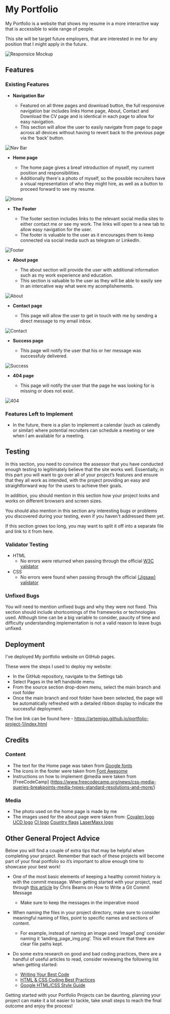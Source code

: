 # My Portfolio

My Portfolio is a website that shows my resume in a more interactive way that is accessible to wide range of people. 

This site will be target future employers, that are interested in me for any position that I might apply in the future.

![Responsice Mockup]()

## Features 

### Existing Features

- __Navigation Bar__

  - Featured on all three pages and download button, the full responsive navigation bar includes links Home page, About, Contact and Download the CV page and is identical in each page to allow for easy navigation.
  - This section will allow the user to easily navigate from page to page across all devices without having to revert back to the previous page via the ‘back’ button. 

![Nav Bar]()

- __Home page__

  - The home page gives a breaf introduction of myself, my current position and responsibilities. 
  - Additionally there's a photo of myself, so the possible recruiters have a visual representation of who they might hire, as well as a button to proceed forward to see my resume.

![Home]()

- __The Footer__ 

  - The footer section includes links to the relevant social media sites to either contact me or see my work. The links will open to a new tab to allow easy navigation for the user. 
  - The footer is valuable to the user as it encourages them to keep connected via social media such as telegram or LinkedIn.

![Footer]()

- __About page__

  - The about section will provide the user with additional information such as my work experience and education.
  - This section is valuable to the user as they will be able to easily see in an intercative way what were my acomplishements.

![About]()

- __Contact page__

  - This page will allow the user to get in touch with me by sending a direct message to my email inbox.  

![Contact]()

- __Success page__

  - This page will notify the user that his or her message was successfuly delivered.  

![Success]()

- __404 page__

  - This page will notify the user that the page he was looking for is missing or does not exist.  

![404]()

### Features Left to Implement

- In the future, there is a plan to implement a calendar (such as calendly or similar) where potential recruiters can schedule a meeting or see when I am available for a meeting.

## Testing 

In this section, you need to convince the assessor that you have conducted enough testing to legitimately believe that the site works well. Essentially, in this part you will want to go over all of your project’s features and ensure that they all work as intended, with the project providing an easy and straightforward way for the users to achieve their goals.

In addition, you should mention in this section how your project looks and works on different browsers and screen sizes.

You should also mention in this section any interesting bugs or problems you discovered during your testing, even if you haven't addressed them yet.

If this section grows too long, you may want to split it off into a separate file and link to it from here.


### Validator Testing 

- HTML
  - No errors were returned when passing through the official [W3C validator]()
- CSS
  - No errors were found when passing through the official [(Jigsaw) validator]()

### Unfixed Bugs

You will need to mention unfixed bugs and why they were not fixed. This section should include shortcomings of the frameworks or technologies used. Although time can be a big variable to consider, paucity of time and difficulty understanding implementation is not a valid reason to leave bugs unfixed. 

## Deployment

I've deployed My portfolio website on GitHub pages.

These were the steps I used to deploy my website: 
  - In the GitHub repository, navigate to the Settings tab 
  - Select Pages in the left handside menu
  - From the source section drop-down menu, select the main branch and root folder
  - Once the main branch and root folder have been selected, the page will be automatically refreshed with a detailed ribbon display to indicate the successful deployment. 

The live link can be found here - https://artemigo.github.io/portfolio-project-1/index.html


## Credits 

### Content 

- The text for the Home page was taken from [Google fonts](https://fonts.google.com/specimen/Kumbh+Sans)
- The icons in the footer were taken from [Font Awesome](https://fontawesome.com/)
- Instructions on how to implement @media were taken from [FreeCodeCamp] (https://www.freecodecamp.org/news/css-media-queries-breakpoints-media-types-standard-resolutions-and-more/)

### Media

- The photo used on the home page is made by me
- The images used for the about page were taken from:
[Covalen logo](https://covalensolutions.com/img/graphics/logo-grey.svg)
[UCD logo](https://www.ucd.ie/professionalacademy/assets/images/design/logo.png)
[CI logo](https://avatars.githubusercontent.com/u/16867170?s=280&v=4)
[Country flags](https://www.worldatlas.com/r/w768/upload/9e/9d/d9/country-flags-green.jpg)
[LaserMaxx logo](https://lazermax.lv/wp-content/uploads/2016/11/lazermax-logo.png)


## Other General Project Advice

Below you will find a couple of extra tips that may be helpful when completing your project. Remember that each of these projects will become part of your final portfolio so it’s important to allow enough time to showcase your best work! 

- One of the most basic elements of keeping a healthy commit history is with the commit message. When getting started with your project, read through [this article](https://chris.beams.io/posts/git-commit/) by Chris Beams on How to Write  a Git Commit Message 
  - Make sure to keep the messages in the imperative mood 

- When naming the files in your project directory, make sure to consider meaningful naming of files, point to specific names and sections of content.
  - For example, instead of naming an image used ‘image1.png’ consider naming it ‘landing_page_img.png’. This will ensure that there are clear file paths kept. 

- Do some extra research on good and bad coding practices, there are a handful of useful articles to read, consider reviewing the following list when getting started:
  - [Writing Your Best Code](https://learn.shayhowe.com/html-css/writing-your-best-code/)
  - [HTML & CSS Coding Best Practices](https://medium.com/@inceptiondj.info/html-css-coding-best-practice-fadb9870a00f)
  - [Google HTML/CSS Style Guide](https://google.github.io/styleguide/htmlcssguide.html#General)

Getting started with your Portfolio Projects can be daunting, planning your project can make it a lot easier to tackle, take small steps to reach the final outcome and enjoy the process! 